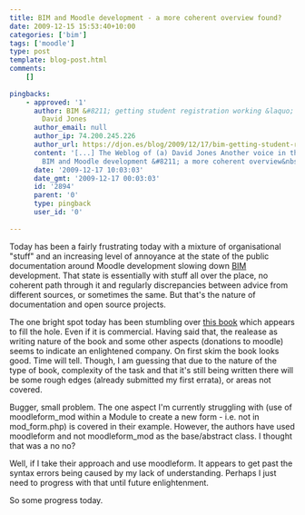 ```yaml
---
title: BIM and Moodle development - a more coherent overview found?
date: 2009-12-15 15:53:40+10:00
categories: ['bim']
tags: ['moodle']
type: post
template: blog-post.html
comments:
    []
    
pingbacks:
    - approved: '1'
      author: BIM &#8211; getting student registration working &laquo; The Weblog of (a)
        David Jones
      author_email: null
      author_ip: 74.200.245.226
      author_url: https://djon.es/blog/2009/12/17/bim-getting-student-registration-working/
      content: '[...] The Weblog of (a) David Jones Another voice in the blogosphere    &laquo;
        BIM and Moodle development &#8211; a more coherent overview&nbsp;found? [...]'
      date: '2009-12-17 10:03:03'
      date_gmt: '2009-12-17 00:03:03'
      id: '2894'
      parent: '0'
      type: pingback
      user_id: '0'
    
---
```

Today has been a fairly frustrating today with a mixture of organisational "stuff" and an increasing level of annoyance at the state of the public documentation around Moodle development slowing down [BIM](/blog2/2009/12/14/getting-back-into-bim-summary-and-way-forward/) development. That state is essentially with stuff all over the place, no coherent path through it and regularly discrepancies between advice from different sources, or sometimes the same. But that's the nature of documentation and open source projects.

The one bright spot today has been stumbling over [this book](http://www.packtpub.com/moodle-1-9-extension-development/book) which appears to fill the hole. Even if it is commercial. Having said that, the realease as writing nature of the book and some other aspects (donations to moodle) seems to indicate an enlightened company. On first skim the book looks good. Time will tell. Though, I am guessing that due to the nature of the type of book, complexity of the task and that it's still being written there will be some rough edges (already submitted my first errata), or areas not covered.

Bugger, small problem. The one aspect I'm currently struggling with (use of moodleform\_mod within a Module to create a new form - i.e. not in mod\_form.php) is covered in their example. However, the authors have used moodleform and not moodleform\_mod as the base/abstract class. I thought that was a no no?

Well, if I take their approach and use moodleform. It appears to get past the syntax errors being caused by my lack of understanding. Perhaps I just need to progress with that until future enlightenment.

So some progress today.